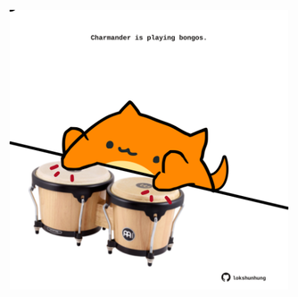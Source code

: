 <!-- built at 09/08/2022, 04:14:55 UTC -->
<p align="center">
  <img width="500" height="500" src="./ReadmeImage.svg">
</p>
